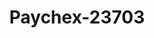 ---
f_zip-code: 49009
f_state-code: MI
title: Paychex-23703
f_phone: 269-372-2061
f_city-only: Kalamazoo
f_address: 3483 Smithfield Way Kalamazoo
f_location-unique-id: '23703'
slug: paychex-23703
updated-on: '2024-05-30T13:46:58.046Z'
created-on: '2024-05-30T13:36:59.803Z'
published-on: '2024-05-30T13:54:32.469Z'
f_city-state: cms/city/kalamazoo-mi.md
f_company: cms/company/paychex.md
f_state: cms/state/michigan.md
layout: '[payday-loan].html'
tags: payday-loan
---